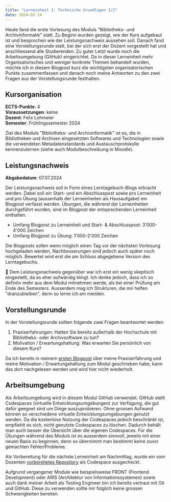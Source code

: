 ```yaml
---
title: "Lerneinheit 1: Technische Grundlagen 1/2"
date: 2024-02-14
---
```


Heute fand die erste Vorlesung des Moduls "Bibliotheks- und Archivinformatik" statt. Zu Beginn wurden gezeigt, wie der Kurs aufgebaut ist und besprochen wie der Leistungsnachweis aussehen soll. Danach fand eine Vorstellungsrunde statt, bei der sich erst der Dozent vorgestellt hat und anschliessend alle Studierenden. Zu guter Letzt wurde noch die Arbeitsumgebung (GitHub) eingerichtet. Da in dieser Lerneinheit mehr Organisatorisches und weniger konkrete Themen behandelt wurden, möchte ich in diesem Blogpost kurz die wichtigsten organisatorischen Punkte zusammenfassen und danach noch meine Antworten zu den zwei Fragen aus der Vorstellungsrunde festhalten.

## Kursorganisation
**ECTS-Punkte**: 4 <br>
**Voraussetzungen**: keine <br>
**Dozent**: Felix Lohmeier <br>
**Semester**: Frühlingssemester 2024

Ziel des Moduls "Bibliotheks- und Archivinformatik" ist es, die in Bibliotheken und Archiven eingesetzten Softwares und Technologien sowie die verwendeten Metadatenstandards und Austauschprotokolle kennenzulernen (siehe auch Modulbeschreibung in Moodle).

## Leistungsnachweis
**Abgabedatum**: 07.07.2024

Der Leistungsnachweis soll in Form eines Lerntagebuch-Blogs erbracht werden. Dabei soll ein Start- und ein Abschlusspost sowie pro Lerneinheit und pro Übung (ausserhalb der Lerneinheiten als Hausaufgabe) ein Blogpost verfasst werden. Übungen, die während der Lerneinheiten durchgeführt wurden, sind im Blogpost der entsprechenden Lerneinheit enthalten.
- Umfang Blogpost zu Lerneinheit und Start- & Abschlusspost: 3'000-4'000 Zeichen <br>
- Umfang Blogpost zu Übung: 1'000-2'000 Zeichen

Die Blogposts sollen wenn möglich einen Tag vor der nächsten Vorlesung hochgeladen werden, Nachbesserungen sind jedoch auch später noch möglich. Bewertet wird erst die am Schluss abgegebene Version des Lerntagebuchs.

💭 Dem Leistungsnachweis gegenüber war ich erst ein wenig skeptisch eingestellt, da es eher aufwändig klingt. Ich denke jedoch, dass ich so definitv mehr aus dem Modul mitnehmen werde, als bei einer Prüfung am Ende des Semesters. Ausserdem mag ich Strukturen, die mir helfen "dranzubleiben", denn so lerne ich am meisten.

## Vorstellungsrunde
In der Vorstellungsrunde sollten folgende zwei Fragen beantwortet werden:
1. Praxiserfahrungen: Hatten Sie bereits außerhalb der Hochschule mit Bibliotheks- oder Archivsoftware zu tun?
2. Motivation / Erwartungshaltung: Was erwarten Sie persönlich von diesem Kurs?

Da ich bereits in meinem [ersten Blogpost](https://yara-wagner.github.io/lerntagebuch/2024/02/14/einfuehrung.html) über meine Praxiserfahrung und meine Motivation / Erwartungshaltung zum Modul geschrieben habe, kann das dort nachgelesen werden und wird hier nicht wiederholt.

## Arbeitsumgebung
Als Arbeitsumgebung wird in diesem Modul GitHub verwendet. GitHub stellt Codespaces (virtuelle Entwicklungsumgebungen) zur Verfügung, die gut dafür geegnet sind um Dinge auszuprobieren. Ohne grossen Aufwand können so verschiedene virtuelle Entwicklungsumgebungen genutzt werden. Da die kostenlose Nutzung der Codespaces jedoch beschränkt ist, empfiehlt es sich, nicht genutzte Codespaces zu löschen. Dadurch behält man auch besser die Übersicht über die eigenen Codespaces. Für die Übungen während des Moduls ist es ausserdem sinnvoll, jeweils mit einer neuen Basis zu beginnen, denn so übernimmt man bestimmt keine zuvor gemachten Fehler/Probleme.

Als Vorbereitung für die nächste Lerneinheit am Nachmittag, wurde ein vom Dozenten [vorbereitetes Repository](https://github.com/felixlohmeier/bain-lc-unix-shell) als Codespace ausgecheckt.

Aufgrund vergangener Module wie beispielsweise FRONT (Frontend Development) oder ARIS (Architektur von Informationssystemen) sowie auch dank meiner Arbeit als Testing Engineer bin ich bereits vertraut mit Git und GitHub. Diese zu verwenden sollte mir folglich keine grossen Schwierigkeiten bereiten.

